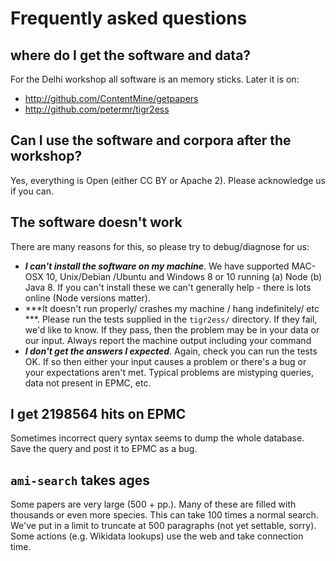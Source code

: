 # Frequently asked questions

## where do I get the software and data?
For the Delhi workshop all software is an memory sticks. Later it is on:
* http://github.com/ContentMine/getpapers
* http://github.com/petermr/tigr2ess

## Can I use the software and corpora after the workshop?
Yes, everything is Open (either CC BY or Apache 2). Please acknowledge us if you can.

## The software doesn't work
There are many reasons for this, so please try to debug/diagnose for us:
* ***I can't install the software on my machine***. We have supported MAC-OSX 10, Unix/Debian /Ubuntu and 
Windows 8 or 10 running (a) Node (b) Java 8. If you can't install these we can't generally help - there is lots online 
(Node versions matter).
* ***It doesn't run properly/ crashes my machine / hang indefinitely/ etc ***. Please run the tests supplied in the `tigr2ess/` directory.
If they fail, we'd like to know. If they pass, then the problem may be in your data or our input. Always report the machine output
including your command
* ***I don't get the answers I expected***. Again, check you can run the tests OK. If so then either your input causes a problem or 
there's a bug or your expectations aren't met. Typical problems are mistyping queries, data not present in EPMC, etc.

## I get 2198564 hits on EPMC
Sometimes incorrect query syntax seems to dump the whole database. Save the query and post it to EPMC as a bug.

## `ami-search` takes **ages**
Some papers are very large (500 + pp.). Many of these are filled with thousands or even more species. This can take 100 times  a normal 
search. We've put in a limit to truncate at 500 paragraphs (not yet settable, sorry). Some actions (e.g. Wikidata lookups) use the web and 
take connection time.


